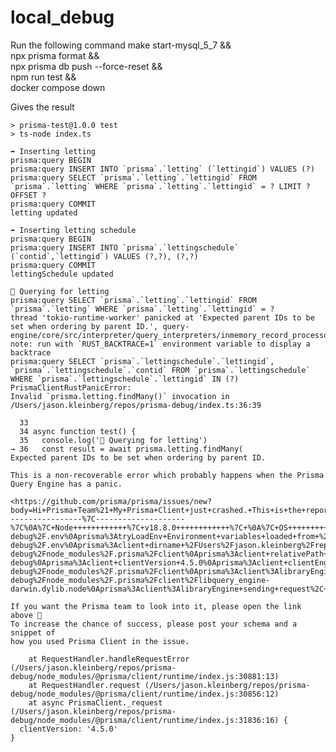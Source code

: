 # local_debug

Run the following command
    make start-mysql_5_7 && \
    npx prisma format && \
    npx prisma db push --force-reset && \
    npm run test && \
    docker compose down


Gives the result

    > prisma-test@1.0.0 test
    > ts-node index.ts

    ➡️ Inserting letting
    prisma:query BEGIN
    prisma:query INSERT INTO `prisma`.`letting` (`lettingid`) VALUES (?)
    prisma:query SELECT `prisma`.`letting`.`lettingid` FROM `prisma`.`letting` WHERE `prisma`.`letting`.`lettingid` = ? LIMIT ? OFFSET ?
    prisma:query COMMIT
    letting updated

    ➡️ Inserting letting schedule
    prisma:query BEGIN
    prisma:query INSERT INTO `prisma`.`lettingschedule` (`contid`,`lettingid`) VALUES (?,?), (?,?)
    prisma:query COMMIT
    lettingSchedule updated

    🔎 Querying for letting
    prisma:query SELECT `prisma`.`letting`.`lettingid` FROM `prisma`.`letting` WHERE `prisma`.`letting`.`lettingid` = ?
    thread 'tokio-runtime-worker' panicked at 'Expected parent IDs to be set when ordering by parent ID.', query-engine/core/src/interpreter/query_interpreters/inmemory_record_processor.rs:69:18
    note: run with `RUST_BACKTRACE=1` environment variable to display a backtrace
    prisma:query SELECT `prisma`.`lettingschedule`.`lettingid`, `prisma`.`lettingschedule`.`contid` FROM `prisma`.`lettingschedule` WHERE `prisma`.`lettingschedule`.`lettingid` IN (?)
    PrismaClientRustPanicError:
    Invalid `prisma.letting.findMany()` invocation in
    /Users/jason.kleinberg/repos/prisma-debug/index.ts:36:39

      33
      34 async function test() {
      35   console.log('🔎 Querying for letting')
    → 36   const result = await prisma.letting.findMany(
    Expected parent IDs to be set when ordering by parent ID.

    This is a non-recoverable error which probably happens when the Prisma Query Engine has a panic.

    <https://github.com/prisma/prisma/issues/new?body=Hi+Prisma+Team%21+My+Prisma+Client+just+crashed.+This+is+the+report%3A%0A%23%23+Versions%0A%0A%7C+Name++++++++++++%7C+Version++++++++++++%7C%0A%7C-----------------%7C--------------------%7C%0A%7C+Node++++++++++++%7C+v18.8.0++++++++++++%7C+%0A%7C+OS++++++++++++++%7C+darwin+++++++++++++%7C%0A%7C+Prisma+Client+++%7C+4.5.0++++++++++++++%7C%0A%7C+Query+Engine++++%7C+0362da9eebca54d94c8ef5edd3b2e90af99ba452%7C%0A%7C+Database++++++++%7C+mysql++++++++++++++%7C%0A%0A%0A%0A%23%23+Logs%0A%60%60%60%0Aprisma%3AtryLoadEnv+Environment+variables+loaded+from+%2FUsers%2Fjason.kleinberg%2Frepos%2Fprisma-debug%2F.env%0Aprisma%3AtryLoadEnv+Environment+variables+loaded+from+%2FUsers%2Fjason.kleinberg%2Frepos%2Fprisma-debug%2F.env%0Aprisma%3Aclient+dirname+%2FUsers%2Fjason.kleinberg%2Frepos%2Fprisma-debug%2Fnode_modules%2F.prisma%2Fclient%0Aprisma%3Aclient+relativePath+..%2F..%2F..%0Aprisma%3Aclient+cwd+%2FUsers%2Fjason.kleinberg%2Frepos%2Fprisma-debug%0Aprisma%3Aclient+clientVersion+4.5.0%0Aprisma%3Aclient+clientEngineType+library%0Aprisma%3Aclient%3AlibraryEngine+internalSetup%0Aprisma%3Aclient%3AlibraryEngine%3Aloader+Searching+for+Query+Engine+Library+in+%2FUsers%2Fjason.kleinberg%2Frepos%2Fprisma-debug%2Fnode_modules%2F.prisma%2Fclient%0Aprisma%3Aclient%3AlibraryEngine%3Aloader+loadEngine+using+%2FUsers%2Fjason.kleinberg%2Frepos%2Fprisma-debug%2Fnode_modules%2F.prisma%2Fclient%2Flibquery_engine-darwin.dylib.node%0Aprisma%3Aclient%3AlibraryEngine+sending+request%2C+this.libraryStarted%3A+false%0Aprisma%3Aclient%3AlibraryEngine+library+starting%0Aprisma%3Aclient%3AlibraryEngine+library+started%0Aprisma%3Aclient%3AlibraryEngine+sending+request%2C+this.libraryStarted%3A+true%0Aprisma%3Aclient%3AlibraryEngine+sending+request%2C+this.libraryStarted%3A+true%0A%60%60%60%0A%0A%23%23+Client+Snippet%0A%60%60%60ts%0A%2F%2F+PLEASE+FILL+YOUR+CODE+SNIPPET+HERE%0A%60%60%60%0A%0A%23%23+Schema%0A%60%60%60prisma%0A%2F%2F+PLEASE+ADD+YOUR+SCHEMA+HERE+IF+POSSIBLE%0A%60%60%60%0A%0A%23%23+Prisma+Engine+Query%0A%60%60%60%0A%7B%22X%22%3A%7B%7D%7D%0A%60%60%60%0A&title=Expected+parent+IDs+to+be+set+when+ordering+by+parent+ID.&template=bug_report.md>

    If you want the Prisma team to look into it, please open the link above 🙏
    To increase the chance of success, please post your schema and a snippet of
    how you used Prisma Client in the issue.

        at RequestHandler.handleRequestError (/Users/jason.kleinberg/repos/prisma-debug/node_modules/@prisma/client/runtime/index.js:30881:13)
        at RequestHandler.request (/Users/jason.kleinberg/repos/prisma-debug/node_modules/@prisma/client/runtime/index.js:30856:12)
        at async PrismaClient._request (/Users/jason.kleinberg/repos/prisma-debug/node_modules/@prisma/client/runtime/index.js:31836:16) {
      clientVersion: '4.5.0'
    }
